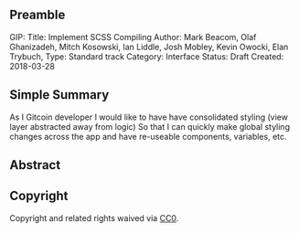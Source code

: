## Preamble

GIP: <to be assigned>
Title: Implement SCSS Compiling
Author: Mark Beacom, Olaf Ghanizadeh, Mitch Kosowski, Ian Liddle, Josh Mobley, Kevin Owocki, Elan Trybuch, 
Type: Standard track
Category: Interface
Status: Draft
Created: 2018-03-28

## Simple Summary

As I Gitcoin developer
I would like to have have consolidated styling (view layer abstracted away from logic)
So that I can quickly make global styling changes across the app and have re-useable components, variables, etc.

## Abstract

## Copyright
Copyright and related rights waived via [CC0](https://creativecommons.org/publicdomain/zero/1.0/).